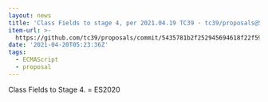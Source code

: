 ```yaml
---
layout: news
title: 'Class Fields to stage 4, per 2021.04.19 TC39 · tc39/proposals@5435781'
item-url: >-
  https://github.com/tc39/proposals/commit/5435781b2f252945694618f22f5956f17a639d3a
date: '2021-04-20T05:23:36Z'
tags:
  - ECMAScript
  - proposal
---
```

Class Fields to Stage 4.
= ES2020
